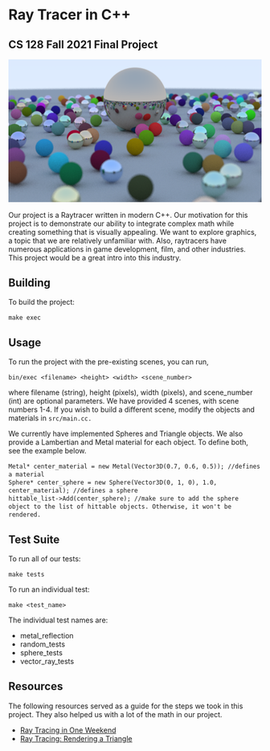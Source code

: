 # Ray Tracer in C++
## CS 128 Fall 2021 Final Project

![best ray traced scene](/scenes/many_spheres_1920x1080.png)

Our project is a Raytracer written in modern C++. Our motivation for this project is to demonstrate our ability to integrate complex math while creating something that is visually appealing. We want to explore graphics, a topic that we are relatively unfamiliar with. Also, raytracers have numerous applications in game development, film, and other industries. This project would be a great intro into this industry.

## Building

To build the project:

```
make exec
```

## Usage

To run the project with the pre-existing scenes, you can run,

```
bin/exec <filename> <height> <width> <scene_number>
```
where filename (string), height (pixels), width (pixels), and scene_number (int) are optional parameters. We have provided 4 scenes, with scene numbers 1-4. If you wish to build a different scene, modify the objects and materials in `src/main.cc.` 

We currently have implemented Spheres and Triangle objects. We also provide a Lambertian and Metal material for each object. To define both, see the example below.

```
Metal* center_material = new Metal(Vector3D(0.7, 0.6, 0.5)); //defines a material
Sphere* center_sphere = new Sphere(Vector3D(0, 1, 0), 1.0, center_material); //defines a sphere
hittable_list->Add(center_sphere); //make sure to add the sphere object to the list of hittable objects. Otherwise, it won't be rendered.
```

## Test Suite

To run all of our tests:

```
make tests
```

To run an individual test:

```
make <test_name>
```

The individual test names are:

- metal_reflection
- random_tests
- sphere_tests
- vector_ray_tests

## Resources

The following resources served as a guide for the steps we took in this project. They also helped us with a lot of the math in our project.

- [Ray Tracing in One Weekend](https://raytracing.github.io)
- [Ray Tracing: Rendering a Triangle](https://www.scratchapixel.com/lessons/3d-basic-rendering/ray-tracing-rendering-a-triangle/ray-triangle-intersection-geometric-solution)
